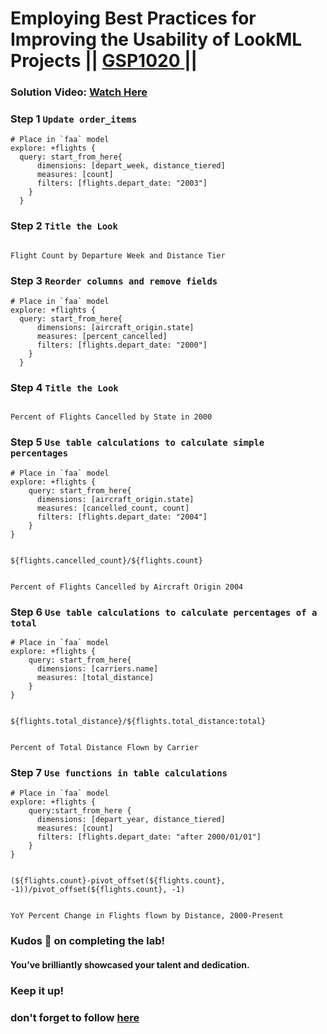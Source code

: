 # Employing Best Practices for Improving the Usability of LookML Projects || [GSP1020 ]() ||

### **Solution Video:** [Watch Here]()

### Step 1 **`Update order_items`**

```lookml
# Place in `faa` model
explore: +flights {
  query: start_from_here{
      dimensions: [depart_week, distance_tiered]
      measures: [count]
      filters: [flights.depart_date: "2003"]
    }
  }
```

### Step 2 **`Title the Look`**

```

Flight Count by Departure Week and Distance Tier

```

### Step 3 **`Reorder columns and remove fields`**

```lookml
# Place in `faa` model
explore: +flights {
  query: start_from_here{
      dimensions: [aircraft_origin.state]
      measures: [percent_cancelled]
      filters: [flights.depart_date: "2000"]
    }
  }

```

### Step 4 **`Title the Look`**

```

Percent of Flights Cancelled by State in 2000

```

### Step 5 **`Use table calculations to calculate simple percentages`**

```lookml
# Place in `faa` model
explore: +flights {
    query: start_from_here{
      dimensions: [aircraft_origin.state]
      measures: [cancelled_count, count]
      filters: [flights.depart_date: "2004"]
    }
}

```

```

${flights.cancelled_count}/${flights.count}

```

```

Percent of Flights Cancelled by Aircraft Origin 2004

```

### Step 6 **`Use table calculations to calculate percentages of a total`**

```lookml
# Place in `faa` model
explore: +flights {
    query: start_from_here{
      dimensions: [carriers.name]
      measures: [total_distance]
    }
}

```

```

${flights.total_distance}/${flights.total_distance:total}

```

```

Percent of Total Distance Flown by Carrier

```

### Step 7 **`Use functions in table calculations`**

```lookml
# Place in `faa` model
explore: +flights {
    query:start_from_here {
      dimensions: [depart_year, distance_tiered]
      measures: [count]
      filters: [flights.depart_date: "after 2000/01/01"]
    }
}

```

```

(${flights.count}-pivot_offset(${flights.count}, -1))/pivot_offset(${flights.count}, -1)

```

```

YoY Percent Change in Flights flown by Distance, 2000-Present

```

### Kudos 🌟 on completing the lab!

#### You’ve brilliantly showcased your talent and dedication.

### Keep it up!

### don't forget to follow [here](https://youtube.com/@hellodev1?si=1GE3_P0V8xbViLhc)
